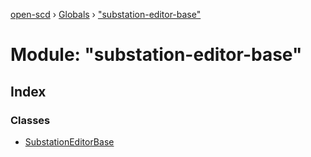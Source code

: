 [open-scd](../README.md) › [Globals](../globals.md) › ["substation-editor-base"](_substation_editor_base_.md)

# Module: "substation-editor-base"

## Index

### Classes

* [SubstationEditorBase](../classes/_substation_editor_base_.substationeditorbase.md)
